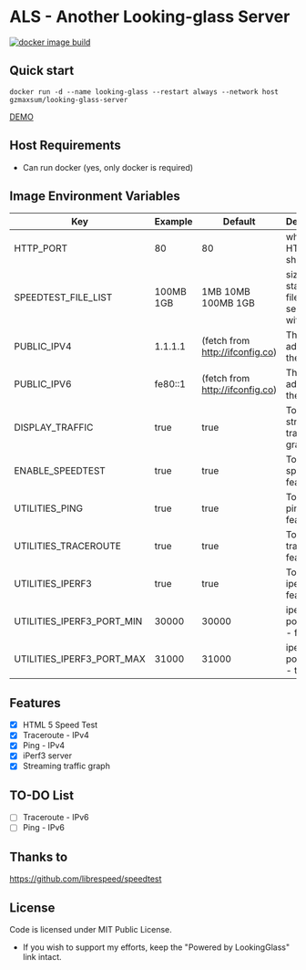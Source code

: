 # ALS - Another Looking-glass Server

[![docker image build](https://github.com/wikihost-opensource/als/actions/workflows/docker-image.yml/badge.svg)](https://github.com/wikihost-opensource/als/actions/workflows/docker-image.yml)

## Quick start

```
docker run -d --name looking-glass --restart always --network host gzmaxsum/looking-glass-server
```

[DEMO](http://lg.hk1-bgp.hkg.50network.com/)

## Host Requirements

- Can run docker (yes, only docker is required)

## Image Environment Variables

| Key                       | Example   | Default                         | Description                                    |
| ------------------------- | --------- | ------------------------------- | ---------------------------------------------- |
| HTTP_PORT                 | 80        | 80                              | which HTTP port should use                     |
| SPEEDTEST_FILE_LIST       | 100MB 1GB | 1MB 10MB 100MB 1GB              | size of static test files, separate with space |
| PUBLIC_IPV4               | 1.1.1.1   | (fetch from http://ifconfig.co) | The IPv4 address of the server                 |
| PUBLIC_IPV6               | fe80::1   | (fetch from http://ifconfig.co) | The IPv6 address of the server                 |
| DISPLAY_TRAFFIC           | true      | true                            | Toggle the streaming traffic graph             |
| ENABLE_SPEEDTEST          | true      | true                            | Toggle the speedtest feature                   |
| UTILITIES_PING            | true      | true                            | Toggle the ping feature                        |
| UTILITIES_TRACEROUTE      | true      | true                            | Toggle the traceroute feature                  |
| UTILITIES_IPERF3          | true      | true                            | Toggle the iperf3 feature                      |
| UTILITIES_IPERF3_PORT_MIN | 30000     | 30000                           | iperf3 listen port range - from                |
| UTILITIES_IPERF3_PORT_MAX | 31000     | 31000                           | iperf3 listen port range - to                  |

## Features

- [X] HTML 5 Speed Test
- [X] Traceroute - IPv4
- [X] Ping - IPv4
- [X] iPerf3 server
- [X] Streaming traffic graph

## TO-DO List

- [ ] Traceroute - IPv6
- [ ] Ping - IPv6

## Thanks to

https://github.com/librespeed/speedtest

## License

Code is licensed under MIT Public License.

* If you wish to support my efforts, keep the "Powered by LookingGlass" link intact.
